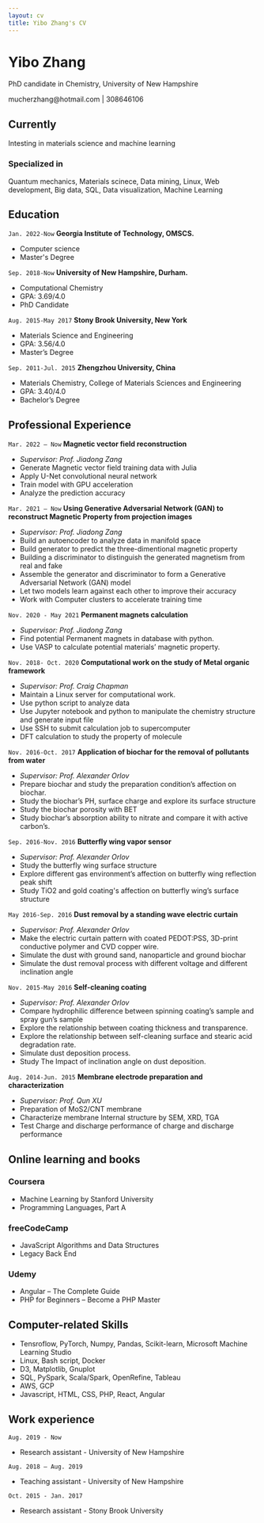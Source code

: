```yaml
---
layout: cv
title: Yibo Zhang's CV
---
```

# Yibo Zhang
PhD candidate in Chemistry, University of New Hampshire

<div id="webaddress">
<i class="fa fa-envelope-square"></i> <a>mucherzhang@hotmail.com</a>
| <i class="fa fa-phone-square"></i> <a >308646106</a>
</div>


## Currently

Intesting in materials science and machine learning 
### Specialized in

Quantum mechanics, Materials scinece, Data mining, Linux, Web development, Big data, SQL, Data visualization, Machine Learning

## Education

`Jan. 2022-Now`
__Georgia Institute of Technology, OMSCS.__

- Computer science
- Master's Degree

`Sep. 2018-Now`
__University of New Hampshire, Durham.__

- Computational Chemistry
- GPA: 3.69/4.0
- PhD Candidate


`Aug. 2015-May 2017`
__Stony Brook University, New York__

- Materials Science and Engineering
- GPA: 3.56/4.0 
- Master’s Degree

`Sep. 2011-Jul. 2015`
__Zhengzhou University, China__

- Materials Chemistry, College of Materials Sciences and Engineering
- GPA: 3.40/4.0
- Bachelor’s Degree

## Professional Experience


`Mar. 2022 – Now`
__Magnetic vector field reconstruction__

- _Supervisor: Prof. Jiadong Zang_
- Generate Magnetic vector field training data with Julia
- Apply U-Net convolutional neural network
- Train model with GPU acceleration
- Analyze the prediction accuracy 


`Mar. 2021 – Now`
__Using Generative Adversarial Network (GAN) to reconstruct Magnetic Property from projection images__

- _Supervisor: Prof. Jiadong Zang_
- Build an autoencoder to analyze data in manifold space
- Build generator to predict the three-dimentional magnetic property
- Building a discriminator to distinguish the generated magnetism from real and fake
- Assemble the generator and discriminator to form a Generative Adversarial Network (GAN) model
- Let two models learn against each other to improve their accuracy
- Work with Computer clusters to accelerate training time 



`Nov. 2020 - May 2021`
__Permanent magnets calculation__
- _Supervisor: Prof. Jiadong Zang_
- Find potential Permanent magnets in database with python.
- Use VASP to calculate potential materials’ magnetic property.

`Nov. 2018- Oct. 2020`
__Computational work on the study of Metal organic framework__

- _Supervisor: Prof. Craig Chapman_
- Maintain a Linux server for computational work.
- Use python script to analyze data
- Use Jupyter notebook and python to manipulate the chemistry structure and generate input file
- Use SSH to submit calculation job to supercomputer
- DFT calculation to study the property of molecule



`Nov. 2016-Oct. 2017`
__Application of biochar for the removal of pollutants from water__
- _Supervisor: Prof. Alexander Orlov_
- Prepare biochar and study the preparation condition’s affection on biochar.
- Study the biochar’s PH, surface charge and explore its surface structure
- Study the biochar porosity with BET
- Study biochar’s absorption ability to nitrate and compare it with active carbon’s.

`Sep. 2016-Nov. 2016`
__Butterfly wing vapor sensor__
- _Supervisor: Prof. Alexander Orlov_
- Study the butterfly wing surface structure
- Explore different gas environment’s affection on butterfly wing reflection peak shift
- Study TiO2 and gold coating's affection on butterfly wing’s surface structure

`May 2016-Sep. 2016`
__Dust removal by a standing wave electric curtain__

- _Supervisor: Prof. Alexander Orlov_
- Make the electric curtain pattern with coated PEDOT:PSS, 3D-print conductive polymer and CVD copper wire.
- Simulate the dust with ground sand, nanoparticle and ground biochar
- Simulate the dust removal process with different voltage and different inclination angle

`Nov. 2015-May 2016`
__Self-cleaning coating__
- _Supervisor: Prof. Alexander Orlov_
- Compare hydrophilic difference between spinning coating’s sample and spray gun’s sample
- Explore the relationship between coating thickness and transparence.
- Explore the relationship between self-cleaning surface and stearic acid degradation rate.
- Simulate dust deposition process.
- Study The Impact of inclination angle on dust deposition.

`Aug. 2014-Jun. 2015`
__Membrane electrode preparation and characterization__
- _Supervisor: Prof. Qun XU_
- Preparation of MoS2/CNT membrane
- Characterize membrane Internal structure by SEM, XRD, TGA
- Test Charge and discharge performance of charge and discharge performance



## Online learning and books
### Coursera
- Machine Learning by Stanford University 
- Programming Languages, Part A 

### freeCodeCamp
- JavaScript Algorithms and Data Structures 
- Legacy Back End

### Udemy
- Angular – The Complete Guide
- PHP for Beginners – Become a PHP Master

## Computer-related Skills

- Tensroflow, PyTorch, Numpy, Pandas, Scikit-learn, Microsoft Machine Learning Studio 
- Linux, Bash script, Docker
- D3, Matplotlib, Gnuplot
- SQL, PySpark, Scala/Spark, OpenRefine, Tableau
- AWS, GCP
- Javascript, HTML, CSS, PHP, React, Angular 

## Work experience
`Aug. 2019 - Now`

- Research assistant - University of New Hampshire

`Aug. 2018 – Aug. 2019`

- Teaching assistant - University of New Hampshire

`Oct. 2015 - Jan. 2017`

- Research assistant - Stony Brook University



<!-- ### Footer

Last updated: May 2021 -->
